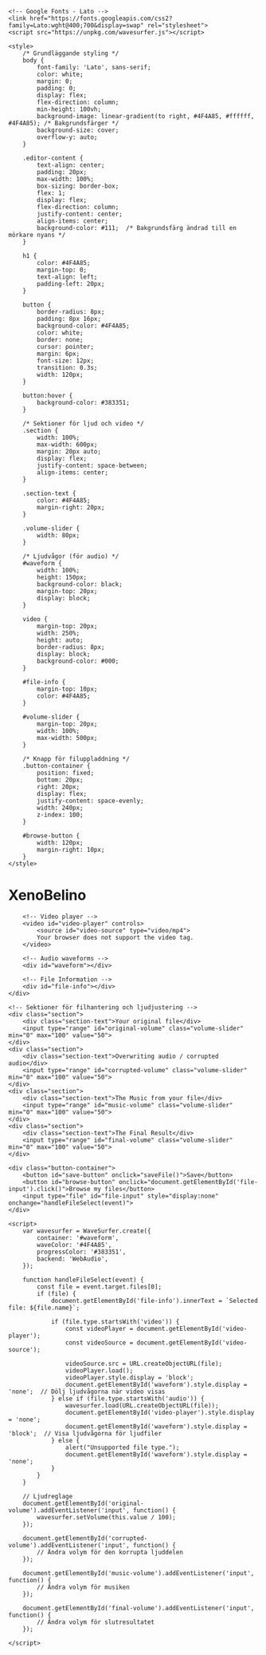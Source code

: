 <!DOCTYPE html>
<html lang="en">
<head>
    <meta charset="UTF-8">
    <meta name="viewport" content="width=device-width, initial-scale=1.0">
    <title>File Editor</title>

    <!-- Google Fonts - Lato -->
    <link href="https://fonts.googleapis.com/css2?family=Lato:wght@400;700&display=swap" rel="stylesheet">
    <script src="https://unpkg.com/wavesurfer.js"></script>

    <style>
        /* Grundläggande styling */
        body {
            font-family: 'Lato', sans-serif;
            color: white;
            margin: 0;
            padding: 0;
            display: flex;
            flex-direction: column;
            min-height: 100vh;
            background-image: linear-gradient(to right, #4F4A85, #ffffff, #4F4A85); /* Bakgrundsfärger */
            background-size: cover;
            overflow-y: auto;
        }

        .editor-content {
            text-align: center;
            padding: 20px;
            max-width: 100%;
            box-sizing: border-box;
            flex: 1;
            display: flex;
            flex-direction: column;
            justify-content: center;
            align-items: center;
            background-color: #111;  /* Bakgrundsfärg ändrad till en mörkare nyans */
        }

        h1 {
            color: #4F4A85;
            margin-top: 0;
            text-align: left;
            padding-left: 20px;
        }

        button {
            border-radius: 8px;
            padding: 8px 16px;
            background-color: #4F4A85;
            color: white;
            border: none;
            cursor: pointer;
            margin: 6px;
            font-size: 12px;
            transition: 0.3s;
            width: 120px;
        }

        button:hover {
            background-color: #383351;
        }

        /* Sektioner för ljud och video */
        .section {
            width: 100%;
            max-width: 600px;
            margin: 20px auto;
            display: flex;
            justify-content: space-between;
            align-items: center;
        }

        .section-text {
            color: #4F4A85;
            margin-right: 20px;
        }

        .volume-slider {
            width: 80px;
        }

        /* Ljudvågor (för audio) */
        #waveform {
            width: 100%;
            height: 150px;
            background-color: black;
            margin-top: 20px;
            display: block;
        }

        video {
            margin-top: 20px;
            width: 250%;
            height: auto;
            border-radius: 8px;
            display: block;
            background-color: #000;
        }

        #file-info {
            margin-top: 10px;
            color: #4F4A85;
        }

        #volume-slider {
            margin-top: 20px;
            width: 100%;
            max-width: 500px;
        }

        /* Knapp för filuppladdning */
        .button-container {
            position: fixed;
            bottom: 20px;
            right: 20px;
            display: flex;
            justify-content: space-evenly;
            width: 240px;
            z-index: 100;
        }

        #browse-button {
            width: 120px;
            margin-right: 10px;
        }
    </style>
</head>
<body>
    <div class="editor-content">
        <h1>XenoBelino</h1>  <!-- Flyttat till vänster längst upp -->

        <!-- Video player -->
        <video id="video-player" controls>
            <source id="video-source" type="video/mp4">
            Your browser does not support the video tag.
        </video>

        <!-- Audio waveforms -->
        <div id="waveform"></div>

        <!-- File Information -->
        <div id="file-info"></div>
    </div>

    <!-- Sektioner för filhantering och ljudjustering -->
    <div class="section">
        <div class="section-text">Your original file</div>
        <input type="range" id="original-volume" class="volume-slider" min="0" max="100" value="50">
    </div>
    <div class="section">
        <div class="section-text">Overwriting audio / corrupted audio</div>
        <input type="range" id="corrupted-volume" class="volume-slider" min="0" max="100" value="50">
    </div>
    <div class="section">
        <div class="section-text">The Music from your file</div>
        <input type="range" id="music-volume" class="volume-slider" min="0" max="100" value="50">
    </div>
    <div class="section">
        <div class="section-text">The Final Result</div>
        <input type="range" id="final-volume" class="volume-slider" min="0" max="100" value="50">
    </div>

    <div class="button-container">
        <button id="save-button" onclick="saveFile()">Save</button>
        <button id="browse-button" onclick="document.getElementById('file-input').click()">Browse my files</button>
        <input type="file" id="file-input" style="display:none" onchange="handleFileSelect(event)">
    </div>

    <script>
        var wavesurfer = WaveSurfer.create({
            container: '#waveform',
            waveColor: '#4F4A85',
            progressColor: '#383351',
            backend: 'WebAudio',
        });

        function handleFileSelect(event) {
            const file = event.target.files[0];
            if (file) {
                document.getElementById('file-info').innerText = `Selected file: ${file.name}`;

                if (file.type.startsWith('video')) {
                    const videoPlayer = document.getElementById('video-player');
                    const videoSource = document.getElementById('video-source');

                    videoSource.src = URL.createObjectURL(file);
                    videoPlayer.load();
                    videoPlayer.style.display = 'block';
                    document.getElementById('waveform').style.display = 'none';  // Dölj ljudvågorna när video visas
                } else if (file.type.startsWith('audio')) {
                    wavesurfer.load(URL.createObjectURL(file));
                    document.getElementById('video-player').style.display = 'none';
                    document.getElementById('waveform').style.display = 'block';  // Visa ljudvågorna för ljudfiler
                } else {
                    alert("Unsupported file type.");
                    document.getElementById('waveform').style.display = 'none';
                }
            }
        }

        // Ljudreglage
        document.getElementById('original-volume').addEventListener('input', function() {
            wavesurfer.setVolume(this.value / 100);
        });

        document.getElementById('corrupted-volume').addEventListener('input', function() {
            // Ändra volym för den korrupta ljuddelen
        });

        document.getElementById('music-volume').addEventListener('input', function() {
            // Ändra volym för musiken
        });

        document.getElementById('final-volume').addEventListener('input', function() {
            // Ändra volym för slutresultatet
        });

    </script>
</body>
</html>
